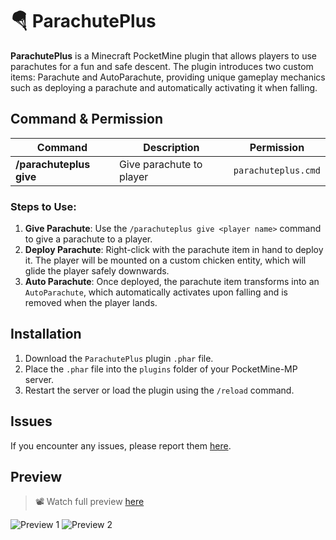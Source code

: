 # 🪂 ParachutePlus

**ParachutePlus** is a Minecraft PocketMine plugin that allows players to use parachutes for a fun and safe descent. The plugin introduces two custom items: Parachute and AutoParachute, providing unique gameplay mechanics such as deploying a parachute and automatically activating it when falling.

## Command & Permission

| Command                               | Description                                                       | Permission                |
|---------------------------------------|-------------------------------------------------------------------|---------------------------|
| **/parachuteplus give <player name>** | Give parachute to player                                                            | `parachuteplus.cmd`        |

### Steps to Use:
1. **Give Parachute**: Use the `/parachuteplus give <player name>` command to give a parachute to a player.
2. **Deploy Parachute**: Right-click with the parachute item in hand to deploy it. The player will be mounted on a custom chicken entity, which will glide the player safely downwards.
3. **Auto Parachute**: Once deployed, the parachute item transforms into an `AutoParachute`, which automatically activates upon falling and is removed when the player lands.

## Installation

1. Download the `ParachutePlus` plugin `.phar` file.
2. Place the `.phar` file into the `plugins` folder of your PocketMine-MP server.
3. Restart the server or load the plugin using the `/reload` command.

## Issues

If you encounter any issues, please report them [here](https://github.com/pixelwhiz/ParachutePlus/issues/new).

## Preview

> 📽️ Watch full preview [here](https://www.youtube.com/watch?v=eagcrjbnp4w)

![Preview 1](assets/preview1.png)
![Preview 2](assets/preview2.png)
